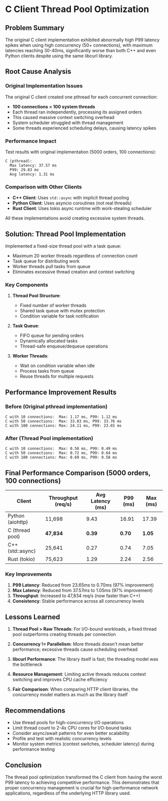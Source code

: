 # C Client Thread Pool Optimization

## Problem Summary

The original C client implementation exhibited abnormally high P99 latency spikes when using high concurrency (50+ connections), with maximum latencies reaching 30-40ms, significantly worse than both C++ and even Python clients despite using the same libcurl library.

## Root Cause Analysis

### Original Implementation Issues

The original C client created one pthread for each concurrent connection:
- **100 connections = 100 system threads**
- Each thread ran independently, processing its assigned orders
- This caused massive context switching overhead
- System scheduler struggled with thread management
- Some threads experienced scheduling delays, causing latency spikes

### Performance Impact

Test results with original implementation (5000 orders, 100 connections):
```
C (pthread):
  Max latency: 37.57 ms
  P99: 29.83 ms
  Avg latency: 1.31 ms
```

### Comparison with Other Clients

- **C++ Client**: Uses `std::async` with implicit thread pooling
- **Python Client**: Uses asyncio coroutines (not real threads)
- **Rust Client**: Uses tokio async runtime with work-stealing scheduler

All these implementations avoid creating excessive system threads.

## Solution: Thread Pool Implementation

Implemented a fixed-size thread pool with a task queue:
- Maximum 20 worker threads regardless of connection count
- Task queue for distributing work
- Worker threads pull tasks from queue
- Eliminates excessive thread creation and context switching

### Key Components

1. **Thread Pool Structure**:
   - Fixed number of worker threads
   - Shared task queue with mutex protection
   - Condition variable for task notification

2. **Task Queue**:
   - FIFO queue for pending orders
   - Dynamically allocated tasks
   - Thread-safe enqueue/dequeue operations

3. **Worker Threads**:
   - Wait on condition variable when idle
   - Process tasks from queue
   - Reuse threads for multiple requests

## Performance Improvement Results

### Before (Original pthread implementation)
```
C with 10 connections:  Max: 1.17 ms, P99: 1.12 ms
C with 50 connections:  Max: 33.83 ms, P99: 33.76 ms
C with 100 connections: Max: 24.11 ms, P99: 23.65 ms
```

### After (Thread Pool implementation)
```
C with 10 connections:  Max: 0.58 ms, P99: 0.49 ms
C with 50 connections:  Max: 0.72 ms, P99: 0.64 ms
C with 100 connections: Max: 0.69 ms, P99: 0.58 ms
```

## Final Performance Comparison (5000 orders, 100 connections)

| Client | Throughput (req/s) | Avg Latency (ms) | P99 (ms) | Max (ms) |
|--------|-------------------|------------------|----------|----------|
| Python (aiohttp) | 11,698 | 9.43 | 16.91 | 17.39 |
| C (thread pool) | **47,834** | **0.39** | **0.70** | **1.05** |
| C++ (std::async) | 25,641 | 0.27 | 0.74 | 7.05 |
| Rust (tokio) | 75,623 | 1.29 | 2.24 | 2.56 |

### Key Improvements

1. **P99 Latency**: Reduced from 23.65ms to 0.70ms (97% improvement)
2. **Max Latency**: Reduced from 37.57ms to 1.05ms (97% improvement)
3. **Throughput**: Increased to 47,834 req/s (now faster than C++)
4. **Consistency**: Stable performance across all concurrency levels

## Lessons Learned

1. **Thread Pool > Raw Threads**: For I/O-bound workloads, a fixed thread pool outperforms creating threads per connection

2. **Concurrency != Parallelism**: More threads doesn't mean better performance; excessive threads cause scheduling overhead

3. **libcurl Performance**: The library itself is fast; the threading model was the bottleneck

4. **Resource Management**: Limiting active threads reduces context switching and improves CPU cache efficiency

5. **Fair Comparison**: When comparing HTTP client libraries, the concurrency model matters as much as the library itself

## Recommendations

- Use thread pools for high-concurrency I/O operations
- Limit thread count to 2-4x CPU cores for I/O-bound tasks
- Consider async/await patterns for even better scalability
- Profile and test with realistic concurrency levels
- Monitor system metrics (context switches, scheduler latency) during performance testing

## Conclusion

The thread pool optimization transformed the C client from having the worst P99 latency to achieving competitive performance. This demonstrates that proper concurrency management is crucial for high-performance network applications, regardless of the underlying HTTP library used.